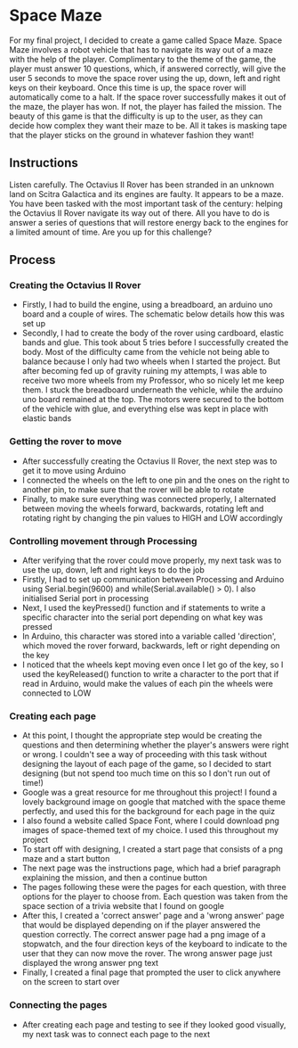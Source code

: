 # Space Maze

For my final project, I decided to create a game called Space Maze. Space Maze involves a robot vehicle that has to navigate its way out of a maze with the help of the player. Complimentary to the theme of the game, the player must answer 10 questions, which, if answered correctly, will give the user 5 seconds to move the space rover using the up, down, left and right keys on their keyboard. Once this time is up, the space rover will automatically come to a halt. If the space rover successfully makes it out of the maze, the player has won. If not, the player has failed the mission. The beauty of this game is that the difficulty is up to the user, as they can decide how complex they want their maze to be. All it takes is masking tape that the player sticks on the ground in whatever fashion they want!

## Instructions

Listen carefully. The Octavius II Rover has been stranded in an unknown land on Scitra Galactica and its engines are faulty. It appears to be a maze. You have been tasked with the most important task of the century: helping the Octavius II Rover navigate its way out of there. All you have to do is answer a series of questions that will restore energy back to the engines for a limited amount of time. Are you up for this challenge?

## Process

### Creating the Octavius II Rover

- Firstly, I had to build the engine, using a breadboard, an arduino uno board and a couple of wires. The schematic below details how this was set up
- Secondly, I had to create the body of the rover using cardboard, elastic bands and glue. This took about 5 tries before I successfully created the body. Most of the difficulty came from the vehicle not being able to balance because I only had two wheels when I started the project. But after becoming fed up of gravity ruining my attempts, I was able to receive two more wheels from my Professor, who so nicely let me keep them. I stuck the breadboard underneath the vehicle, while the arduino uno board remained at the top. The motors were secured to the bottom of the vehicle with glue, and everything else was kept in place with elastic bands

### Getting the rover to move

- After successfully creating the Octavius II Rover, the next step was to get it to move using Arduino
- I connected the wheels on the left to one pin and the ones on the right to another pin, to make sure that the rover will be able to rotate
- Finally, to make sure everything was connected properly, I alternated between moving the wheels forward, backwards, rotating left and rotating right by changing the pin values to HIGH and LOW accordingly

### Controlling movement through Processing

- After verifying that the rover could move properly, my next task was to use the up, down, left and right keys to do the job
- Firstly, I had to set up communication between Processing and Arduino using Serial.begin(9600) and while(Serial.available() > 0). I also initialised Serial port in processing
- Next, I used the keyPressed() function and if statements to write a specific character into the serial port depending on what key was pressed
- In Arduino, this character was stored into a variable called 'direction', which moved the rover forward, backwards, left or right depending on the key
- I noticed that the wheels kept moving even once I let go of the key, so I used the keyReleased() function to write a character to the port that if read in Arduino, would make the values of each pin the wheels were connected to LOW

### Creating each page

- At this point, I thought the appropriate step would be creating the questions and then determining whether the player's answers were right or wrong. I couldn't see a way of proceeding with this task without designing the layout of each page of the game, so I decided to start designing (but not spend too much time on this so I don't run out of time!)
- Google was a great resource for me throughout this project! I found a lovely background image on google that matched with the space theme perfectly, and used this for the background for each page in the quiz
- I also found a website called Space Font, where I could download png images of space-themed text of my choice. I used this throughout my project
- To start off with designing, I created a start page that consists of a png maze and a start button
- The next page was the instructions page, which had a brief paragraph explaining the mission, and then a continue button
- The pages following these were the pages for each question, with three options for the player to choose from. Each question was taken from the space section of a trivia website that I found on google
- After this, I created a 'correct answer' page and a 'wrong answer' page that would be displayed depending on if the player answered the question correctly. The correct answer page had a png image of a stopwatch, and the four direction keys of the keyboard to indicate to the user that they can now move the rover. The wrong answer page just displayed the wrong answer png text
- Finally, I created a final page that prompted the user to click anywhere on the screen to start over

### Connecting the pages
- After creating each page and testing to see if they looked good visually, my next task was to connect each page to the next

